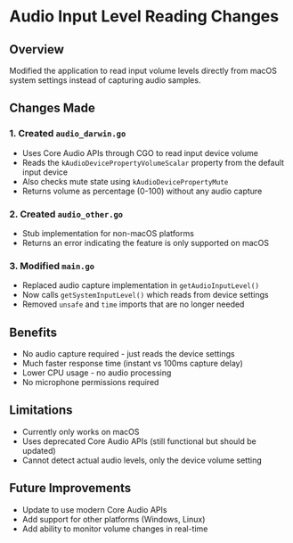 # Audio Input Level Reading Changes

## Overview
Modified the application to read input volume levels directly from macOS system settings instead of capturing audio samples.

## Changes Made

### 1. Created `audio_darwin.go`
- Uses Core Audio APIs through CGO to read input device volume
- Reads the `kAudioDevicePropertyVolumeScalar` property from the default input device
- Also checks mute state using `kAudioDevicePropertyMute`
- Returns volume as percentage (0-100) without any audio capture

### 2. Created `audio_other.go`
- Stub implementation for non-macOS platforms
- Returns an error indicating the feature is only supported on macOS

### 3. Modified `main.go`
- Replaced audio capture implementation in `getAudioInputLevel()`
- Now calls `getSystemInputLevel()` which reads from device settings
- Removed `unsafe` and `time` imports that are no longer needed

## Benefits
- No audio capture required - just reads the device settings
- Much faster response time (instant vs 100ms capture delay)
- Lower CPU usage - no audio processing
- No microphone permissions required

## Limitations
- Currently only works on macOS
- Uses deprecated Core Audio APIs (still functional but should be updated)
- Cannot detect actual audio levels, only the device volume setting

## Future Improvements
- Update to use modern Core Audio APIs
- Add support for other platforms (Windows, Linux)
- Add ability to monitor volume changes in real-time
